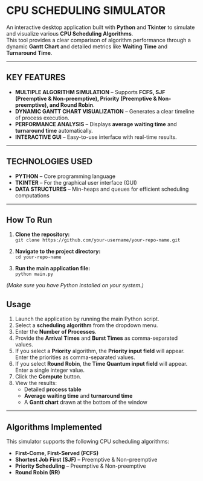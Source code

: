 #  CPU SCHEDULING SIMULATOR

An interactive desktop application built with **Python** and **Tkinter** to simulate and visualize various **CPU Scheduling Algorithms**.  
This tool provides a clear comparison of algorithm performance through a dynamic **Gantt Chart** and detailed metrics like **Waiting Time** and **Turnaround Time**.

---

##  KEY FEATURES
- **MULTIPLE ALGORITHM SIMULATION** – Supports **FCFS, SJF (Preemptive & Non-preemptive), Priority (Preemptive & Non-preemptive), and Round Robin**.  
- **DYNAMIC GANTT CHART VISUALIZATION** – Generates a clear timeline of process execution.  
- **PERFORMANCE ANALYSIS** – Displays **average waiting time** and **turnaround time** automatically.  
- **INTERACTIVE GUI** – Easy-to-use interface with real-time results.  

---

##  TECHNOLOGIES USED
- **PYTHON** – Core programming language  
- **TKINTER** – For the graphical user interface (GUI)  
- **DATA STRUCTURES** – Min-heaps and queues for efficient scheduling computations  

---

##  How To Run

1. **Clone the repository:**  
   `git clone https://github.com/your-username/your-repo-name.git`

2. **Navigate to the project directory:**  
   `cd your-repo-name`

3. **Run the main application file:**  
   `python main.py`

*(Make sure you have Python installed on your system.)*

##  Usage

1. Launch the application by running the main Python script.  
2. Select a **scheduling algorithm** from the dropdown menu.  
3. Enter the **Number of Processes**.  
4. Provide the **Arrival Times** and **Burst Times** as comma-separated values.  
5. If you select a **Priority** algorithm, the **Priority input field** will appear. Enter the priorities as comma-separated values.  
6. If you select **Round Robin**, the **Time Quantum input field** will appear. Enter a single integer value.  
7. Click the **Compute** button.  
8. View the results:  
   - Detailed **process table**  
   - **Average waiting time** and **turnaround time**  
   - A **Gantt chart** drawn at the bottom of the window  

---

##  Algorithms Implemented

This simulator supports the following CPU scheduling algorithms:

- **First-Come, First-Served (FCFS)**  
- **Shortest Job First (SJF)** – Preemptive & Non-preemptive  
- **Priority Scheduling** – Preemptive & Non-preemptive  
- **Round Robin (RR)**


